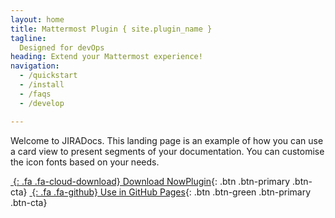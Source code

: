 ```yaml
---
layout: home
title: Mattermost Plugin { site.plugin_name }
tagline: 
  Designed for devOps
heading: Extend your Mattermost experience!
navigation:
  - /quickstart
  - /install
  - /faqs
  - /develop

---
```


Welcome to JIRADocs.
This landing page is an example of how you can use a card view to present segments of your documentation.
You can customise the icon fonts based on your needs.

<div class="cta-container">

[*&nbsp;*{: .fa .fa-cloud-download} Download NowPlugin][LASTRELEASE]{: .btn .btn-primary .btn-cta}
[*&nbsp;*{: .fa .fa-github} Use in GitHub Pages][GHPAGES]{: .btn .btn-green .btn-primary .btn-cta}

</div>

[LASTRELEASE]: https://github.com/mattermost/mattermost-plugin-jira/releases
[GHPAGES]: https://github.com/mattermost/mattermost-plugin-jira/
